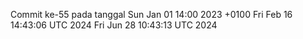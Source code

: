 Commit ke-55 pada tanggal Sun Jan 01 14:00 2023 +0100
Fri Feb 16 14:43:06 UTC 2024
Fri Jun 28 10:43:13 UTC 2024
